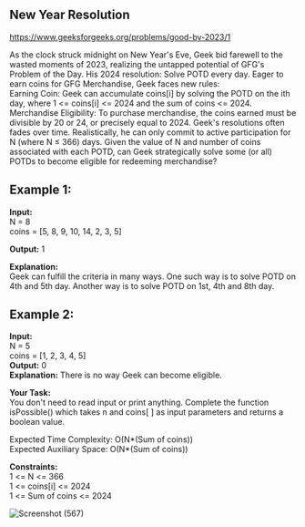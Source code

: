 <h2>New Year Resolution</h2>

https://www.geeksforgeeks.org/problems/good-by-2023/1

As the clock struck midnight on New Year's Eve, Geek bid farewell to the wasted moments of 2023, realizing the untapped potential of GFG's Problem of the Day.
His 2024 resolution: Solve POTD every day.
Eager to earn coins for GFG Merchandise, Geek faces new rules:
<br/>
Earning Coin: Geek can accumulate coins[i] by solving the POTD on the ith day, where 1 <= coins[i] <= 2024 and the sum of coins <= 2024.
Merchandise Eligibility: To purchase merchandise, the coins earned must be divisible by 20 or 24, or precisely equal to 2024.
Geek's resolutions often fades over time. Realistically, he can only commit to active participation for N (where N ≤ 366) days. Given the value of N and number of coins associated with each POTD, can Geek strategically solve some (or all) POTDs to become eligible for redeeming merchandise?

## Example 1:
**Input:** <br/>
N = 8  <br/>
coins = [5, 8, 9, 10, 14, 2, 3, 5]  <br/>

**Output:** 1  <br/>

**Explanation:**  <br/>
Geek can fulfill the criteria in many ways.
One such way is to solve POTD on 4th and 5th day.
Another way is to solve POTD on 1st, 4th and 8th day.


## Example 2:
**Input:**  <br/>
N = 5  <br/>
coins = [1, 2, 3, 4, 5]  <br/>
**Output:** 0  <br/>
**Explanation:** There is no way Geek can become eligible.  <br/>

**Your Task:**  <br/>
You don't need to read input or print anything. Complete the function isPossible() which takes n and coins[ ] as input parameters and returns a boolean value.  <br/>

Expected Time Complexity: O(N*(Sum of coins))  <br/>
Expected Auxiliary Space: O(N*(Sum of coins))  <br/>

**Constraints:**  <br/>
1 <= N <= 366  <br/>
1 <= coins[i] <= 2024  <br/>
1 <= Sum of coins <=  2024  <br/>

![Screenshot (567)](https://github.com/shanvii/DSA-GFG-Coding-questions/assets/81086303/e3a137c3-fe84-4c76-aa22-31a882fea7f8)
